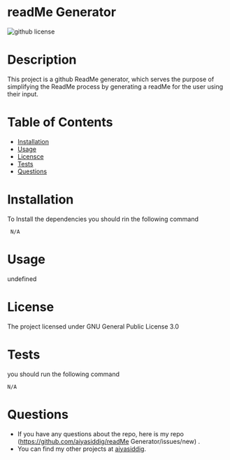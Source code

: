 # readMe Generator

  ![github license](https://img.shields.io/badge/license-GPL%203.0-blue)

  # Description 
   This project is a github ReadMe generator, which serves the purpose of simplifying the ReadMe process by generating a readMe for the user using their input.

  # Table of Contents 

  * [Installation](#installation)
  * [Usage](#usage)
  * [Licensce](#license)
  * [Tests](#test)
  * [Questions](#Questions)

  # Installation
  To Install the dependencies you should rin the following command
  <pre><code> N/A</code></pre>

  # Usage
  undefined

  # License
  The project licensed under 
  GNU General Public License 3.0

  # Tests
  you should run the following command 
  <pre><code>N/A</code></pre>
  
  # Questions
  * If you have any questions about the repo, here is my repo 
  (https://github.com/aiyasiddig/readMe Generator/issues/new) . 
  * You can find my other projects at [aiyasiddig](https://github.com/aiyasiddig).
  